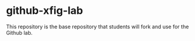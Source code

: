# github-xfig-lab
This repository is the base repository that students will fork and use for the Github lab.
